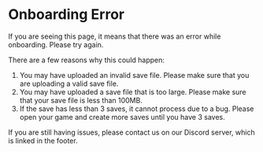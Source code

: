 # Onboarding Error

If you are seeing this page, it means that there was an error while onboarding. Please try again.

There are a few reasons why this could happen:

1. You may have uploaded an invalid save file. Please make sure that you are uploading a valid save file.
2. You may have uploaded a save file that is too large. Please make sure that your save file is less than 100MB.
3. If the save has less than 3 saves, it cannot process due to a bug. Please open your game and create more saves until you have 3 saves.

If you are still having issues, please contact us on our Discord server, which is linked in the footer.
